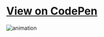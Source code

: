 # [View on CodePen](https://codepen.io/alexander-io/pen/gQaXjJ "Animation on CodePen")
![animation](demo.gif)

